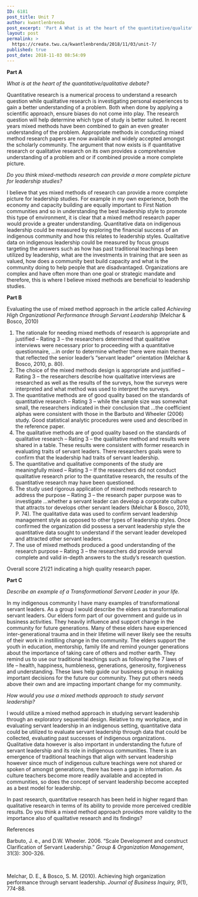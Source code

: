 ```yaml
---
ID: 6181
post_title: Unit 7
author: kwantlenbrenda
post_excerpt: 'Part A What is at the heart of the quantitative/qualitative debate? Quantitative research is a numerical process to understand a research question while qualitative research is investigating personal experiences to gain a better understanding of a problem. Both when done by applying a scientific approach, ensure biases do not come into play. The research question &hellip; <p><a href="https://create.twu.ca/kwantlenbrenda/2018/11/03/unit-7/">Continue reading<span> "Unit 7"</span></a></p>'
layout: post
permalink: >
  https://create.twu.ca/kwantlenbrenda/2018/11/03/unit-7/
published: true
post_date: 2018-11-03 08:54:09
---
```

<strong>Part A</strong>

<em>What is at the heart of the quantitative/qualitative debate?</em>

Quantitative research is a numerical process to understand a research question while qualitative research is investigating personal experiences to gain a better understanding of a problem. Both when done by applying a scientific approach, ensure biases do not come into play. The research question will help determine which type of study is better suited. In recent years mixed methods have been combined to gain an even greater understanding of the problem. Appropriate methods in conducting mixed method research papers are now available and widely accepted amongst the scholarly community. The argument that now exists is if quantitative research or qualitative research on its own provides a comprehensive understanding of a problem and or if combined provide a more complete picture.

<em>Do you think mixed-methods research can provide a more complete picture for leadership studies?  </em>

I believe that yes mixed methods of research can provide a more complete picture for leadership studies. For example in my own experience, both the economy and capacity building are equally important to First Nation communities and so in understanding the best leadership style to promote this type of environment, it is clear that a mixed method research paper would provide a greater understanding. Quantitative data on indigenous leadership could be measured by exploring the financial success of an indigenous community and how this relates to leadership styles. Qualitative data on indigenous leadership could be measured by focus groups targeting the answers such as how has past traditional teachings been utilized by leadership, what are the investments in training that are seen as valued, how does a community best build capacity and what is the community doing to help people that are disadvantaged. Organizations are complex and have often more than one goal or strategic mandate and therefore, this is where I believe mixed methods are beneficial to leadership studies.

<strong>Part B</strong>

Evaluating the use of mixed method approach in the article called <em>Achieving High Organizational Performance through Servant Leadership</em> (Melchar &amp; Bosco, 2010)

<ol>
<li>The rationale for needing mixed methods of research is appropriate and justified – Rating 3 – the researchers determined that qualitative interviews were necessary prior to proceeding with a quantitative questionnaire, …in order to determine whether there were main themes that reflected the senior leader’s “servant leader” orientation (Melchar &amp; Bosco, 2010, p. 80).</li>
<li>The choice of the mixed methods design is appropriate and justified – Rating 3 – the researchers describe how qualitative interviews are researched as well as the results of the surveys, how the surveys were interpreted and what method was used to interpret the surveys.</li>
<li>The quantitative methods are of good quality based on the standards of quantitative research – Rating 3 – while the sample size was somewhat small, the researchers indicated in their conclusion that …the coefficient alphas were consistent with those in the Barbuto and Wheeler (2006) study. Good statistical analytic procedures were used and described in the reference paper.</li>
<li>The qualitative methods are of good quality based on the standards of qualitative research – Rating 3 – the qualitative method and results were shared in a table. These results were consistent with former research in evaluating traits of servant leaders. There researchers goals were to confirm that the leadership had traits of servant leadership.</li>
<li>The quantitative and qualitative components of the study are meaningfully mixed – Rating 3 – If the researchers did not conduct qualitative research prior to the quantitative research, the results of the quantitative research may have been questioned.</li>
<li>The study used rigorous application of mixed methods research to address the purpose – Rating 3 – the research paper purpose was to investigate …whether a servant leader can develop a corporate culture that attracts tor develops other servant leaders (Melchar &amp; Bosco, 2010, P. 74). The qualitative data was used to confirm servant leadership management style as opposed to other types of leadership styles. Once confirmed the organization did possess a servant leadership style the quantitative data sought to understand if the servant leader developed and attracted other servant leaders.</li>
<li>The use of mixed methods produced a good understanding of the research purpose – Rating 3 – the researchers did provide serval complete and valid in-depth answers to the study’s research question.</li>
</ol>

Overall score 21/21 indicating a high quality research paper.

<strong>Part C</strong>

<em>Describe an example of a Transformational Servant Leader in your life.</em>

In my indigenous community I have many examples of transformational servant leaders. As a group I would describe the elders as transformational servant leaders. Our elders form part of our government and guide us in business activities. They heavily influence and support change in the community for future generations. Many of these elders have experienced inter-generational trauma and in their lifetime will never likely see the results of their work in instilling change in the community. The elders support the youth in education, mentorship, family life and remind younger generations about the importance of taking care of others and mother earth. They remind us to use our traditional teachings such as following the 7 laws of life – health, happiness, humbleness, generations, generosity, forgiveness and understanding. These laws help guide our business group in making important decisions for the future our community. They put others needs above their own and are impacting important change for my community.

<em>How would you use a mixed methods approach to study servant leadership?</em>

I would utilize a mixed method approach in studying servant leadership through an exploratory sequential design. Relative to my workplace, and in evaluating servant leadership in an indigenous setting, quantitative data could be utilized to evaluate servant leadership through data that could be collected, evaluating past successes of indigenous organizations. Qualitative data however is also important in understanding the future of servant leadership and its role in indigenous communities. There is an emergence of traditional teachings that align with servant leadership however since much of indigenous culture teachings were not shared or spoken of amongst generations, there has been a gap in information. As culture teachers become more readily available and accepted in communities, so does the concept of servant leadership become accepted as a best model for leadership.

In past research, quantitative research has been held in higher regard than qualitative research in terms of its ability to provide more perceived credible results. Do you think a mixed method approach provides more validity to the importance also of qualitative research and its findings?

References

Barbuto, J. e., and D.W. Wheeler. 2006. “Scale Development and construct Clarification of Servant Leadership.” <em>Group &amp; Organization Management</em>, 31(3): 300-326.

&nbsp;

Melchar, D. E., &amp; Bosco, S. M. (2010). Achieving high organization performance through servant leadership. <em>Journal of Business Inquiry, 9</em>(1), 774-88.